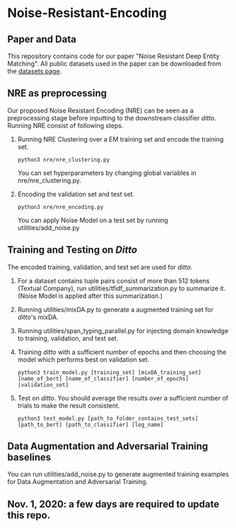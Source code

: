 # Noise-Resistant-Encoding

## Paper and Data
This repository contains code for our paper "Noise Resistant Deep Entity Matching".
All public datasets used in
the paper can be downloaded from the [datasets page](https://github.com/anhaidgroup/deepmatcher/blob/master/Datasets.md).

## NRE as preprocessing
Our proposed Noise Resistant Encoding (NRE) can be seen as a preprocessing stage before inputting to the downstream classifier *ditto*. 
Running NRE consist of following steps.

1. Running NRE Clustering over a EM training set and encode the training set.
    ```
    python3 nre/nre_clustering.py 
    ```
    You can set hyperparameters by changing global variables in nre/nre_clustering.py.

2. Encoding the validation set and test set.
    ```
    python3 nre/nre_encoding.py
    ```
    You can apply Noise Model on a test set by running utilities/add_noise.py

## Training and Testing on *Ditto*
The encoded training, validation, and test set are used for *ditto*.

1. For a dataset contains tuple pairs consist of more than 512 tokens (Textual Company), run utilities/tfidf_summarization.py to summarize it.
    (Noise Model is applied after this summarization.)
    
2. Running utilities/mixDA.py to generate a augmented training set for *ditto*'s mixDA.

3. Running utilities/span_typing_parallel.py for injecting domain knowledge to training, validation, and test set.

4. Training *ditto* with a sufficient number of epochs and then choosing the model which performs best on validation set.
    ```
    python3 train_model.py [training_set] [mixDA_training_set] [name_of_bert] [name_of_classifier] [number_of_epochs] [validation_set]
    ```

5. Test on *ditto*. You should average the results over a sufficient number of trials to make the result consistent.
    ```
    python3 test_model.py [path_to_folder_contains_test_sets] [path_to_bert] [path_to_classifier] [log_name]
    ```

## Data Augmentation and Adversarial Training baselines
You can run utilities/add_noise.py to generate augmented training examples for Data Augmentation and Adversarial Training.



## Nov. 1, 2020: a few days are required to update this repo.

